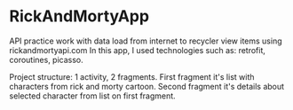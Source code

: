 # RickAndMortyApp
API practice work with data load from internet to recycler view items using rickandmortyapi.com
In this app, I used technologies such as: retrofit, coroutines, picasso.

Project structure: 1 activity, 2 fragments. First fragment it's list with characters from rick and morty cartoon. Second fragment it's details about selected character from list on first fragment.
